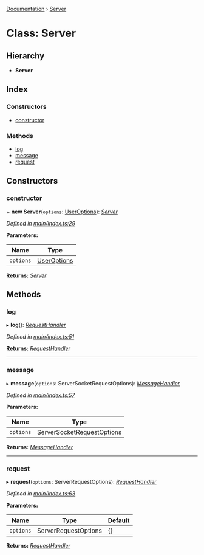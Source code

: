 [Documentation](../README.md) › [Server](server.md)

# Class: Server

## Hierarchy

* **Server**

## Index

### Constructors

* [constructor](server.md#constructor)

### Methods

* [log](server.md#log)
* [message](server.md#message)
* [request](server.md#request)

## Constructors

###  constructor

\+ **new Server**(`options`: [UserOptions](../interfaces/useroptions.md)): *[Server](server.md)*

*Defined in [main/index.ts:29](https://github.com/badbatch/graphql-box/blob/1c5407ab/packages/server/src/main/index.ts#L29)*

**Parameters:**

Name | Type |
------ | ------ |
`options` | [UserOptions](../interfaces/useroptions.md) |

**Returns:** *[Server](server.md)*

## Methods

###  log

▸ **log**(): *[RequestHandler](../README.md#requesthandler)*

*Defined in [main/index.ts:51](https://github.com/badbatch/graphql-box/blob/1c5407ab/packages/server/src/main/index.ts#L51)*

**Returns:** *[RequestHandler](../README.md#requesthandler)*

___

###  message

▸ **message**(`options`: ServerSocketRequestOptions): *[MessageHandler](../README.md#messagehandler)*

*Defined in [main/index.ts:57](https://github.com/badbatch/graphql-box/blob/1c5407ab/packages/server/src/main/index.ts#L57)*

**Parameters:**

Name | Type |
------ | ------ |
`options` | ServerSocketRequestOptions |

**Returns:** *[MessageHandler](../README.md#messagehandler)*

___

###  request

▸ **request**(`options`: ServerRequestOptions): *[RequestHandler](../README.md#requesthandler)*

*Defined in [main/index.ts:63](https://github.com/badbatch/graphql-box/blob/1c5407ab/packages/server/src/main/index.ts#L63)*

**Parameters:**

Name | Type | Default |
------ | ------ | ------ |
`options` | ServerRequestOptions | {} |

**Returns:** *[RequestHandler](../README.md#requesthandler)*

